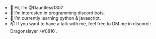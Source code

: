 - 👋 Hi, I’m @Dauntless1307
- 👀 I’m interested in programming discord bots.
- 🌱 I’m currently learning python & javascript.
- 📫 If you want to have a talk with me, feel free to DM me in discord : Dragonslayer ⚡#0816 .

<!---
Dauntless1307/Dauntless1307 is a ✨ special ✨ repository because its `README.md` (this file) appears on your GitHub profile.
You can click the Preview link to take a look at your changes.
--->
